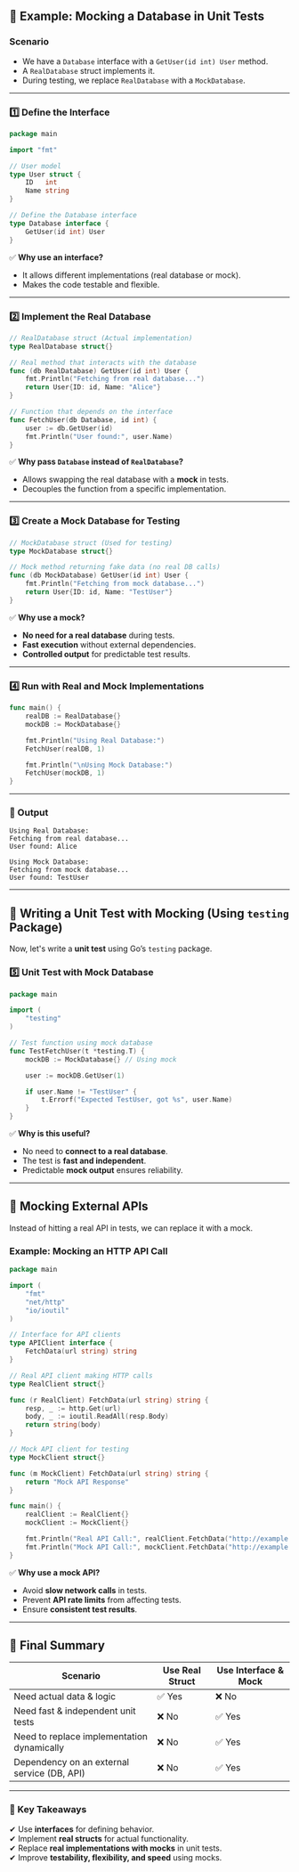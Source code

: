 
## **🔹 Example: Mocking a Database in Unit Tests**
### **Scenario**
- We have a `Database` interface with a `GetUser(id int) User` method.
- A `RealDatabase` struct implements it.
- During testing, we replace `RealDatabase` with a `MockDatabase`.

---

### **1️⃣ Define the Interface**
```go
package main

import "fmt"

// User model
type User struct {
    ID   int
    Name string
}

// Define the Database interface
type Database interface {
    GetUser(id int) User
}
```
✅ **Why use an interface?**
- It allows different implementations (real database or mock).
- Makes the code testable and flexible.

---

### **2️⃣ Implement the Real Database**
```go
// RealDatabase struct (Actual implementation)
type RealDatabase struct{}

// Real method that interacts with the database
func (db RealDatabase) GetUser(id int) User {
    fmt.Println("Fetching from real database...")
    return User{ID: id, Name: "Alice"}
}

// Function that depends on the interface
func FetchUser(db Database, id int) {
    user := db.GetUser(id)
    fmt.Println("User found:", user.Name)
}
```
✅ **Why pass `Database` instead of `RealDatabase`?**
- Allows swapping the real database with a **mock** in tests.
- Decouples the function from a specific implementation.

---

### **3️⃣ Create a Mock Database for Testing**
```go
// MockDatabase struct (Used for testing)
type MockDatabase struct{}

// Mock method returning fake data (no real DB calls)
func (db MockDatabase) GetUser(id int) User {
    fmt.Println("Fetching from mock database...")
    return User{ID: id, Name: "TestUser"}
}
```
✅ **Why use a mock?**
- **No need for a real database** during tests.
- **Fast execution** without external dependencies.
- **Controlled output** for predictable test results.

---

### **4️⃣ Run with Real and Mock Implementations**
```go
func main() {
    realDB := RealDatabase{}
    mockDB := MockDatabase{}

    fmt.Println("Using Real Database:")
    FetchUser(realDB, 1)

    fmt.Println("\nUsing Mock Database:")
    FetchUser(mockDB, 1)
}
```
---

### **🔹 Output**
```
Using Real Database:
Fetching from real database...
User found: Alice

Using Mock Database:
Fetching from mock database...
User found: TestUser
```
---

## **🔹 Writing a Unit Test with Mocking (Using `testing` Package)**
Now, let's write a **unit test** using Go’s `testing` package.

### **5️⃣ Unit Test with Mock Database**
```go
package main

import (
    "testing"
)

// Test function using mock database
func TestFetchUser(t *testing.T) {
    mockDB := MockDatabase{} // Using mock

    user := mockDB.GetUser(1)

    if user.Name != "TestUser" {
        t.Errorf("Expected TestUser, got %s", user.Name)
    }
}
```
✅ **Why is this useful?**
- No need to **connect to a real database**.
- The test is **fast and independent**.
- Predictable **mock output** ensures reliability.

---

## **🔹 Mocking External APIs**
Instead of hitting a real API in tests, we can replace it with a mock.

### **Example: Mocking an HTTP API Call**
```go
package main

import (
    "fmt"
    "net/http"
    "io/ioutil"
)

// Interface for API clients
type APIClient interface {
    FetchData(url string) string
}

// Real API client making HTTP calls
type RealClient struct{}

func (r RealClient) FetchData(url string) string {
    resp, _ := http.Get(url)
    body, _ := ioutil.ReadAll(resp.Body)
    return string(body)
}

// Mock API client for testing
type MockClient struct{}

func (m MockClient) FetchData(url string) string {
    return "Mock API Response"
}

func main() {
    realClient := RealClient{}
    mockClient := MockClient{}

    fmt.Println("Real API Call:", realClient.FetchData("http://example.com"))
    fmt.Println("Mock API Call:", mockClient.FetchData("http://example.com"))
}
```
✅ **Why use a mock API?**
- Avoid **slow network calls** in tests.
- Prevent **API rate limits** from affecting tests.
- Ensure **consistent test results**.

---

## **🔹 Final Summary**
| **Scenario** | **Use Real Struct** | **Use Interface & Mock** |
|-------------|-----------------|----------------|
| Need actual data & logic | ✅ Yes | ❌ No |
| Need fast & independent unit tests | ❌ No | ✅ Yes |
| Need to replace implementation dynamically | ❌ No | ✅ Yes |
| Dependency on an external service (DB, API) | ❌ No | ✅ Yes |

---

### **🔹 Key Takeaways**
✔ Use **interfaces** for defining behavior.  
✔ Implement **real structs** for actual functionality.  
✔ Replace **real implementations with mocks** in unit tests.  
✔ Improve **testability, flexibility, and speed** using mocks.